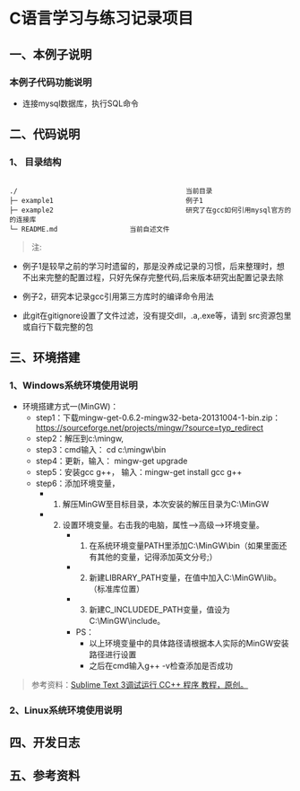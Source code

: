 # C语言学习与练习记录项目

## 一、本例子说明

### 本例子代码功能说明

+ 连接mysql数据库，执行SQL命令


## 二、代码说明

### 1、 目录结构

~~~

./                                          当前目录 
├─ example1                                 例子1
├─ example2                                 研究了在gcc如何引用mysql官方的的连接库
└─ README.md                  当前自述文件

~~~



> 注:
+ 例子1是较早之前的学习时遗留的，那是没养成记录的习惯，后来整理时，想不出来完整的配置过程，只好先保存完整代码,后来版本研究出配置记录去除

+ 例子2，研究本记录gcc引用第三方库时的编译命令用法

+ 此git在gitignore设置了文件过滤，没有提交dll，.a,.exe等，请到 src资源包里或自行下载完整的包


## 三、环境搭建

### 1、Windows系统环境使用说明

+ 环境搭建方式一(MinGW)：
    * step1：下载mingw-get-0.6.2-mingw32-beta-20131004-1-bin.zip：https://sourceforge.net/projects/mingw/?source=typ_redirect
    * step2：解压到c:\mingw,
    * step3：cmd输入： cd c:\mingw\bin
    * step4：更新，输入： mingw-get upgrade
    * step5：安装gcc g++， 输入：mingw-get install gcc g++
    * step6：添加环境变量，
        + 1. 解压MinGW至目标目录，本次安装的解压目录为C:\MinGW
        + 2. 设置环境变量。右击我的电脑，属性-->高级-->环境变量。
              * 1) 在系统环境变量PATH里添加C:\MinGW\bin（如果里面还有其他的变量，记得添加英文分号;）
              * 2) 新建LIBRARY_PATH变量，在值中加入C:\MinGW\lib。（标准库位置）
              * 3) 新建C_INCLUDEDE_PATH变量，值设为C:\MinGW\include。
              * PS：
                  + 以上环境变量中的具体路径请根据本人实际的MinGW安装路径进行设置
                  + 之后在cmd输入g++ -v检查添加是否成功

> 参考资料：[Sublime Text 3调试运行 CC++ 程序 教程，原创。](https://tieba.baidu.com/p/3481924547?red_tag=3421180941)


### 2、Linux系统环境使用说明


## 四、开发日志


## 五、参考资料



